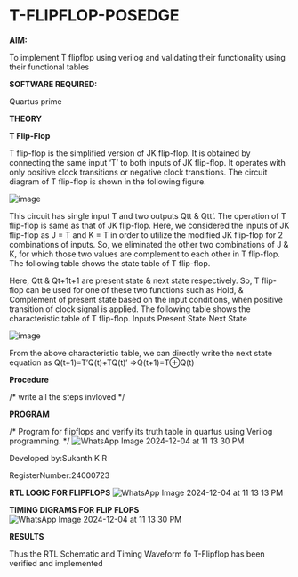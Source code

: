 # T-FLIPFLOP-POSEDGE

**AIM:**

To implement  T flipflop using verilog and validating their functionality using their functional tables

**SOFTWARE REQUIRED:**

Quartus prime

**THEORY**

**T Flip-Flop**

T flip-flop is the simplified version of JK flip-flop. It is obtained by connecting the same input ‘T’ to both inputs of JK flip-flop. It operates with only positive clock transitions or negative clock transitions. The circuit diagram of T flip-flop is shown in the following figure.

![image](https://github.com/naavaneetha/T-FLIPFLOP-POSEDGE/assets/154305477/458a68fe-2d08-4a9d-ac4f-7ae0480ce0bd)

 
This circuit has single input T and two outputs Qtt & Qtt’. The operation of T flip-flop is same as that of JK flip-flop. Here, we considered the inputs of JK flip-flop as J = T and K = T in order to utilize the modified JK flip-flop for 2 combinations of inputs. So, we eliminated the other two combinations of J & K, for which those two values are complement to each other in T flip-flop. The following table shows the state table of T flip-flop.

Here, Qtt & Qt+1t+1 are present state & next state respectively. So, T flip-flop can be used for one of these two functions such as Hold, & Complement of present state based on the input conditions, when positive transition of clock signal is applied. The following table shows the characteristic table of T flip-flop. Inputs Present State Next State

![image](https://github.com/naavaneetha/T-FLIPFLOP-POSEDGE/assets/154305477/cdd7fb32-539f-4b66-bb8d-f305a153c886)

 
From the above characteristic table, we can directly write the next state equation as Q(t+1)=T′Q(t)+TQ(t)′ ⇒Q(t+1)=T⊕Q(t)

**Procedure**

/* write all the steps invloved */

**PROGRAM**

/* Program for flipflops and verify its truth table in quartus using Verilog programming.
*/
![WhatsApp Image 2024-12-04 at 11 13 30 PM](https://github.com/user-attachments/assets/9f6a553f-cfc8-4e0c-b8dc-c768e444bc35)

 Developed by:Sukanth K R 
 
 RegisterNumber:24000723

 
**RTL LOGIC FOR FLIPFLOPS**
![WhatsApp Image 2024-12-04 at 11 13 13 PM](https://github.com/user-attachments/assets/66950bfa-54b9-423a-830e-a0e289e060eb)

**TIMING DIGRAMS FOR FLIP FLOPS**
![WhatsApp Image 2024-12-04 at 11 13 30 PM](https://github.com/user-attachments/assets/443f2976-7035-4c30-b264-cf1629fe0589)

**RESULTS**

Thus the RTL Schematic and Timing Waveform fo T-Flipflop has been verified and implemented
